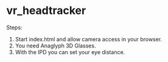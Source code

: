 # vr_headtracker

Steps:
1. Start index.html and allow camera access in your browser. 
2. You need Anaglyph 3D Glasses.
3. With the IPD you can set your eye distance.
